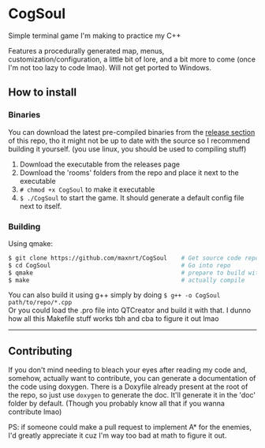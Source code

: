 # CogSoul
Simple terminal game I'm making to practice my C++

Features a procedurally generated map, menus, customization/configuration, a little bit of lore, and a bit more to come (once I'm not too lazy to code lmao).
Will not get ported to Windows.

## How to install
### Binaries
You can download the latest pre-compiled binaries from the [release section](https://github.com/maxnrt/CogSoul/releases/latest) of this repo, tho it might not be up to date with the source so I recommend building it yourself. (you use linux, you should be used to compiling stuff)
1. Download the executable from the releases page
2. Download the 'rooms' folders from the repo and place it next to the executable
3. ``# chmod +x CogSoul`` to make it executable
4. ``$ ./CogSoul`` to start the game. It should generate a default config file next to itself.

### Building
Using qmake:
```bash
$ git clone https://github.com/maxnrt/CogSoul    # Get source code repo
$ cd CogSoul                                     # Go into repo
$ qmake                                          # prepare to build with qmake or something I don't actually know lol
$ make                                           # actually compile
```
You can also build it using g++ simply by doing ``$ g++ -o CogSoul path/to/repo/*.cpp``\
Or you could load the .pro file into QTCreator and build it with that.
I dunno how all this Makefile stuff works tbh and cba to figure it out lmao

---

## Contributing
If you don't mind needing to bleach your eyes after reading my code and, somehow, actually want to contribute, you can generate a documentation of the code using doxygen.
There is a Doxyfile already present at the root of the repo, so just use ``doxygen`` to generate the doc. It'll generate it in the 'doc' folder by default.
(Though you probably know all that if you wanna contribute lmao)

PS: if someone could make a pull request to implement A* for the enemies, I'd greatly appreciate it cuz I'm way too bad at math to figure it out.
